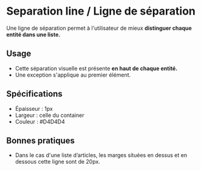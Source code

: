 # Separation line / Ligne de séparation

Une ligne de séparation permet à l'utilisateur de mieux **distinguer chaque entité dans une liste.**

## Usage

- Cette séparation visuelle est présente **en haut de chaque entité.**
- Une exception s'applique au premier élément.

## Spécifications

- Épaisseur : 1px
- Largeur : celle du container
- Couleur : #D4D4D4

## Bonnes pratiques

- Dans le cas d'une liste d’articles, les marges situées en dessus et en dessous cette ligne sont de 20px.
